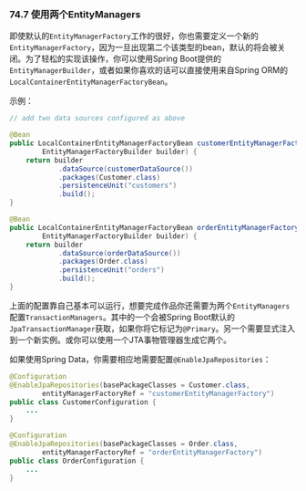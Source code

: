 ### 74.7 使用两个EntityManagers

即使默认的`EntityManagerFactory`工作的很好，你也需要定义一个新的`EntityManagerFactory`，因为一旦出现第二个该类型的bean，默认的将会被关闭。为了轻松的实现该操作，你可以使用Spring Boot提供的`EntityManagerBuilder`，或者如果你喜欢的话可以直接使用来自Spring ORM的`LocalContainerEntityManagerFactoryBean`。

示例：
```java
// add two data sources configured as above

@Bean
public LocalContainerEntityManagerFactoryBean customerEntityManagerFactory(
        EntityManagerFactoryBuilder builder) {
    return builder
            .dataSource(customerDataSource())
            .packages(Customer.class)
            .persistenceUnit("customers")
            .build();
}

@Bean
public LocalContainerEntityManagerFactoryBean orderEntityManagerFactory(
        EntityManagerFactoryBuilder builder) {
    return builder
            .dataSource(orderDataSource())
            .packages(Order.class)
            .persistenceUnit("orders")
            .build();
}
```
上面的配置靠自己基本可以运行，想要完成作品你还需要为两个`EntityManagers`配置`TransactionManagers`。其中的一个会被Spring Boot默认的`JpaTransactionManager`获取，如果你将它标记为`@Primary`。另一个需要显式注入到一个新实例。或你可以使用一个JTA事物管理器生成它两个。

如果使用Spring Data，你需要相应地需要配置`@EnableJpaRepositories`：
```java
@Configuration
@EnableJpaRepositories(basePackageClasses = Customer.class,
        entityManagerFactoryRef = "customerEntityManagerFactory")
public class CustomerConfiguration {
    ...
}

@Configuration
@EnableJpaRepositories(basePackageClasses = Order.class,
        entityManagerFactoryRef = "orderEntityManagerFactory")
public class OrderConfiguration {
    ...
}
```
